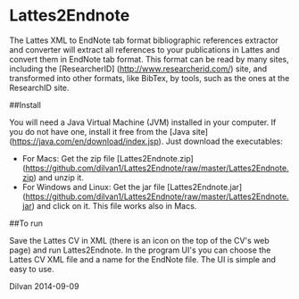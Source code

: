 Lattes2Endnote
==============

The Lattes XML to EndNote tab format bibliographic references extractor and converter will extract all references to your publications in Lattes and convert them in EndNote tab format. This format can be read by many sites, including the [ResearcherID] (http://www.researcherid.com/) site, and transformed into other formats, like BibTex, by tools, such as the ones at the ResearchID site.

##Install

You will need a Java Virtual Machine (JVM) installed in your computer. If you do not have one, install it free from the [Java site] (https://java.com/en/download/index.jsp).
Just download the executables:
* For Macs: Get the zip file [Lattes2Endnote.zip] (https://github.com/dilvan1/Lattes2Endnote/raw/master/Lattes2Endnote.zip) and unzip it.
* For Windows and Linux: Get the jar file [Lattes2Endnote.jar] (https://github.com/dilvan1/Lattes2Endnote/raw/master/Lattes2Endnote.jar) and click on it. This file works also in Macs.

##To run

Save the Lattes CV in XML (there is an icon on the top of the CV's web page) and run Lattes2Endnote. In the program UI's you can choose the Lattes CV XML file and a name for the EndNote file. The UI is simple and easy to use.

Dilvan 2014-09-09
